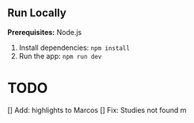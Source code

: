## Run Locally

**Prerequisites:**  Node.js

1. Install dependencies:
   `npm install`
2. Run the app:
   `npm run dev`

# TODO

[] Add: highlights to Marcos
[] Fix: Studies not found m